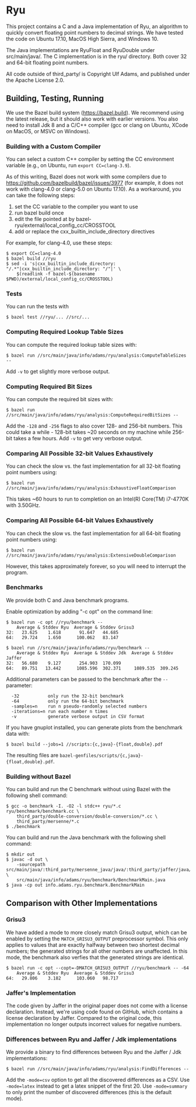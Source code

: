 # Ryu

This project contains a C and a Java implementation of Ryu, an algorithm to
quickly convert floating point numbers to decimal strings. We have tested the
code on Ubuntu 17.10, MacOS High Sierra, and Windows 10.

The Java implementations are RyuFloat and RyuDouble under src/main/java/. The
C implementation is in the ryu/ directory. Both cover 32 and 64-bit floating
point numbers.

All code outside of third_party/ is Copyright Ulf Adams, and published under the
Apache License 2.0.

## Building, Testing, Running

We use the Bazel build system (https://bazel.build). We recommend using the
latest release, but it should also work with earlier versions. You also need
to install Jdk 8 and a C/C++ compiler (gcc or clang on Ubuntu, XCode on
MacOS, or MSVC on Windows).

### Building with a Custom Compiler
You can select a custom C++ compiler by setting the CC environment variable
(e.g., on Ubuntu, run `export CC=clang-3.9`).

As of this writing, Bazel does not work with some compilers due to
https://github.com/bazelbuild/bazel/issues/3977 (for example, it does not work
with clang-4.0 or clang-5.0 on Ubuntu 17.10). As a workaround, you can take the
following steps:

 1. set the CC variable to the compiler you want to use
 2. run bazel build once
 3. edit the file pointed at by bazel-ryu/external/local_config_cc/CROSSTOOL
 4. add or replace the cxx_builtin_include_directory directives

For example, for clang-4.0, use these steps:
```
$ export CC=clang-4.0
$ bazel build //ryu
$ sed -i 's|cxx_builtin_include_directory: "/.*"|cxx_builtin_include_directory: "/"|' \
    $(readlink -f bazel-$(basename $PWD)/external/local_config_cc/CROSSTOOL)
```

### Tests
You can run the tests with
```
$ bazel test //ryu/... //src/...
```

### Computing Required Lookup Table Sizes
You can compute the required lookup table sizes with:
```
$ bazel run //src/main/java/info/adams/ryu/analysis:ComputeTableSizes --
```

Add `-v` to get slightly more verbose output.

### Computing Required Bit Sizes
You can compute the required bit sizes with:
```
$ bazel run //src/main/java/info/adams/ryu/analysis:ComputeRequiredBitSizes --
```

Add the `-128` and `-256` flags to also cover 128- and 256-bit numbers. This
could take a while - 128-bit takes ~20 seconds on my machine while 256-bit takes
a few hours. Add `-v` to get very verbose output.

### Comparing All Possible 32-bit Values Exhaustively
You can check the slow vs. the fast implementation for all 32-bit floating point
numbers using:
```
$ bazel run //src/main/java/info/adams/ryu/analysis:ExhaustiveFloatComparison
```

This takes ~60 hours to run to completion on an
Intel(R) Core(TM) i7-4770K with 3.50GHz.

### Comparing All Possible 64-bit Values Exhaustively
You can check the slow vs. the fast implementation for all 64-bit floating point
numbers using:
```
$ bazel run //src/main/java/info/adams/ryu/analysis:ExtensiveDoubleComparison
```

However, this takes approximately forever, so you will need to interrupt the
program.

### Benchmarks
We provide both C and Java benchmark programs.

Enable optimization by adding "-c opt" on the command line:
```
$ bazel run -c opt //ryu/benchmark --
    Average & Stddev Ryu  Average & Stddev Grisu3
32:   23.625    1.618       91.647   44.685
64:   29.724    1.650      100.062   83.147

$ bazel run //src/main/java/info/adams/ryu/benchmark --
    Average & Stddev Ryu  Average & Stddev Jdk  Average & Stddev Jaffer
32:   56.680    9.127       254.903  170.099
64:   89.751   13.442      1085.596  302.371     1089.535  309.245
```

Additional parameters can be passed to the benchmark after the `--` parameter:
```
  -32           only run the 32-bit benchmark
  -64           only run the 64-bit benchmark
  -samples=n    run n pseudo-randomly selected numbers
  -iterations=n run each number n times
  -v            generate verbose output in CSV format
```

If you have gnuplot installed, you can generate plots from the benchmark data
with:
```
$ bazel build --jobs=1 //scripts:{c,java}-{float,double}.pdf
```

The resulting files are `bazel-genfiles/scripts/{c,java}-{float,double}.pdf`.

### Building without Bazel
You can build and run the C benchmark without using Bazel with the following shell
command:
```
$ gcc -o benchmark -I. -O2 -l stdc++ ryu/*.c ryu/benchmark/benchmark.cc \
    third_party/double-conversion/double-conversion/*.cc \
    third_party/mersenne/*.c
$ ./benchmark
```

You can build and run the Java benchmark with the following shell command:
```
$ mkdir out
$ javac -d out \
    -sourcepath src/main/java/:third_party/mersenne_java/java/:third_party/jaffer/java/ \
    src/main/java/info/adams/ryu/benchmark/BenchmarkMain.java
$ java -cp out info.adams.ryu.benchmark.BenchmarkMain
```

## Comparison with Other Implementations

### Grisu3

We have added a mode to more closely match Grisu3 output, which can be
enabled by setting the `MATCH_GRISU3_OUTPUT` preprocessor symbol. This only
applies to values that are exactly halfway between two shortest decimal numbers;
the generated strings for all other numbers are unaffected. In this mode, the
benchmark also verfies that the generated strings are identical.
```
$ bazel run -c opt --copt=-DMATCH_GRISU3_OUTPUT //ryu/benchmark -- -64
    Average & Stddev Ryu  Average & Stddev Grisu3
64:   29.806    3.182      103.060   98.717
```

### Jaffer's Implementation
The code given by Jaffer in the original paper does not come with a license
declaration. Instead, we're using code found on GitHub, which contains a
license declaration by Jaffer. Compared to the original code, this
implementation no longer outputs incorrect values for negative numbers.

### Differences between Ryu and Jaffer / Jdk implementations
We provide a binary to find differences between Ryu and the Jaffer / Jdk
implementations:
```
$ bazel run //src/main/java/info/adams/ryu/analysis:FindDifferences --
```

Add the `-mode=csv` option to get all the discovered differences as a CSV. Use
`-mode=latex` instead to get a latex snippet of the first 20. Use
`-mode=summary` to only print the number of discovered differences (this is the
default mode).
